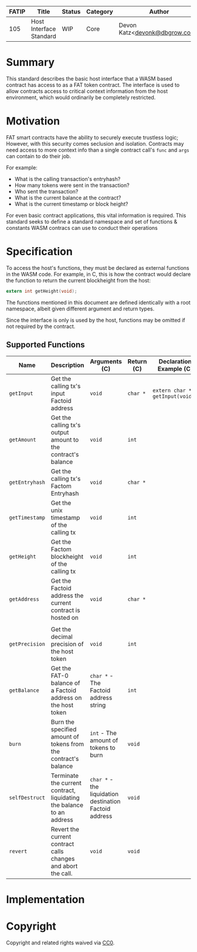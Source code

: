 | FATIP | Title                   | Status | Category | Author                            | Created   |
| ----- | ----------------------- | ------ | -------- | --------------------------------- | --------- |
| 105   | Host Interface Standard | WIP    | Core     | Devon Katz\<<devonk@dbgrow.com>\> | 9-17-2019 |



# Summary

This standard describes the basic host interface that a WASM based contract has access to as a FAT token contract. The interface is used to allow contracts access to critical context information from the host environment, which would ordinarily be completely restricted.

# Motivation

FAT smart contracts have the ability to securely execute trustless logic; However, with this security comes seclusion and isolation. Contracts may need access to more context info than a single contract call's `func` and `args` can contain to do their job. 

For example:

- What is the calling transaction's entryhash?
- How many tokens were sent in the transaction?
- Who sent the transaction?
- What is the current balance at the contract?
- What is the current timestamp or block height?

For even basic contract applications, this vital information is required. This standard seeks to define a standard namespace and set of functions & constants WASM contracs can use to conduct their operations



# Specification

To access the host's functions, they must be declared as external functions in the WASM code. For example, in C, this is how the contract would declare the function to return the current blockheight from the host:

```c
extern int getHeight(void);
```

The functions mentioned in this document are defined identically with a root namespace, albeit given different argument and return types.

Since the interface is only is used by the host, functions may be omitted if not required by the contract.



## Supported Functions

| Name           | Description                                                  | Arguments (C)                                          | Return (C) | Declaration Example (C)             |
| -------------- | ------------------------------------------------------------ | ------------------------------------------------------ | ---------- | ----------------------------------- |
| `getInput`     | Get the calling tx's input Factoid address                   | `void`                                                 | `char *`   | ```extern char * getInput(void);``` |
| `getAmount`    | Get the calling tx's output amount to the contract's balance | `void`                                                 | `int`      |                                     |
| `getEntryhash` | Get the calling tx's Factom Entryhash                        | `void`                                                 | `char *`   |                                     |
| `getTimestamp` | Get the unix timestamp of the calling tx                     | `void`                                                 | `int`      |                                     |
| `getHeight`    | Get the Factom blockheight of the calling tx                 | `void`                                                 | `int`      |                                     |
| `getAddress`   | Get the Factoid address the current contract is hosted on    | `void`                                                 | `char *`   |                                     |
|                |                                                              |                                                        |            |                                     |
| `getPrecision` | Get the decimal precision of the host token                  | `void`                                                 | `int`      |                                     |
| `getBalance`   | Get the FAT-0 balance of a Factoid address on the host token | `char *` - The Factoid address string                  | `int`      |                                     |
| `burn`         | Burn the specified amount of tokens from the contract's balance | `int` - The amount of tokens to burn                   | `void`     |                                     |
| `selfDestruct` | Terminate the current contract, liquidating the balance to an address | `char *` - the liquidation destination Factoid address | `void`     |                                     |
| `revert`       | Revert the current contract calls changes and abort the call. | `void`                                                 | `void`     |                                     |



# Implementation

# Copyright

Copyright and related rights waived via
[CC0](https://creativecommons.org/publicdomain/zero/1.0/).